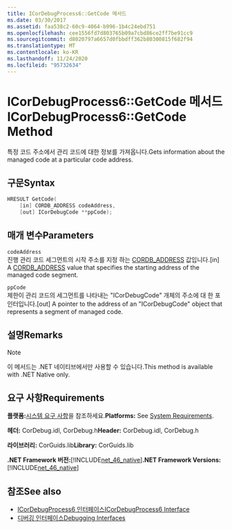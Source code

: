 ```yaml
---
title: ICorDebugProcess6::GetCode 메서드
ms.date: 03/30/2017
ms.assetid: faa538c2-60c9-4064-b996-1b4c24ebd751
ms.openlocfilehash: cee1556fd7d803765b09a7cbd86ce2ff7be91cc9
ms.sourcegitcommit: d8020797a6657d0fbbdff362b80300815f682f94
ms.translationtype: MT
ms.contentlocale: ko-KR
ms.lasthandoff: 11/24/2020
ms.locfileid: "95732634"
---
```

# <a name="icordebugprocess6getcode-method"></a><span data-ttu-id="ad1ea-102">ICorDebugProcess6::GetCode 메서드</span><span class="sxs-lookup"><span data-stu-id="ad1ea-102">ICorDebugProcess6::GetCode Method</span></span>

<span data-ttu-id="ad1ea-103">특정 코드 주소에서 관리 코드에 대한 정보를 가져옵니다.</span><span class="sxs-lookup"><span data-stu-id="ad1ea-103">Gets information about the managed code at a particular code address.</span></span>  
  
## <a name="syntax"></a><span data-ttu-id="ad1ea-104">구문</span><span class="sxs-lookup"><span data-stu-id="ad1ea-104">Syntax</span></span>  
  
```cpp  
HRESULT GetCode(  
    [in] CORDB_ADDRESS codeAddress,
    [out] ICorDebugCode **ppCode);  
```  
  
## <a name="parameters"></a><span data-ttu-id="ad1ea-105">매개 변수</span><span class="sxs-lookup"><span data-stu-id="ad1ea-105">Parameters</span></span>  

 `codeAddress`  
 <span data-ttu-id="ad1ea-106">진행 관리 코드 세그먼트의 시작 주소를 지정 하는 [CORDB_ADDRESS](../common-data-types-unmanaged-api-reference.md) 값입니다.</span><span class="sxs-lookup"><span data-stu-id="ad1ea-106">[in] A [CORDB_ADDRESS](../common-data-types-unmanaged-api-reference.md) value that specifies the starting address of the managed code segment.</span></span>  
  
 `ppCode`  
 <span data-ttu-id="ad1ea-107">제한이 관리 코드의 세그먼트를 나타내는 "ICorDebugCode" 개체의 주소에 대 한 포인터입니다.</span><span class="sxs-lookup"><span data-stu-id="ad1ea-107">[out] A pointer to the address of an "ICorDebugCode" object that represents a segment of managed code.</span></span>  
  
## <a name="remarks"></a><span data-ttu-id="ad1ea-108">설명</span><span class="sxs-lookup"><span data-stu-id="ad1ea-108">Remarks</span></span>  
  
> [!NOTE]
> <span data-ttu-id="ad1ea-109">이 메서드는 .NET 네이티브에서만 사용할 수 있습니다.</span><span class="sxs-lookup"><span data-stu-id="ad1ea-109">This method is available with .NET Native only.</span></span>  
  
## <a name="requirements"></a><span data-ttu-id="ad1ea-110">요구 사항</span><span class="sxs-lookup"><span data-stu-id="ad1ea-110">Requirements</span></span>  

 <span data-ttu-id="ad1ea-111">**플랫폼:**[시스템 요구 사항](../../get-started/system-requirements.md)을 참조하세요.</span><span class="sxs-lookup"><span data-stu-id="ad1ea-111">**Platforms:** See [System Requirements](../../get-started/system-requirements.md).</span></span>  
  
 <span data-ttu-id="ad1ea-112">**헤더:** CorDebug.idl, CorDebug.h</span><span class="sxs-lookup"><span data-stu-id="ad1ea-112">**Header:** CorDebug.idl, CorDebug.h</span></span>  
  
 <span data-ttu-id="ad1ea-113">**라이브러리:** CorGuids.lib</span><span class="sxs-lookup"><span data-stu-id="ad1ea-113">**Library:** CorGuids.lib</span></span>  
  
 <span data-ttu-id="ad1ea-114">**.NET Framework 버전:**[!INCLUDE[net_46_native](../../../../includes/net-46-native-md.md)]</span><span class="sxs-lookup"><span data-stu-id="ad1ea-114">**.NET Framework Versions:** [!INCLUDE[net_46_native](../../../../includes/net-46-native-md.md)]</span></span>  
  
## <a name="see-also"></a><span data-ttu-id="ad1ea-115">참조</span><span class="sxs-lookup"><span data-stu-id="ad1ea-115">See also</span></span>

- [<span data-ttu-id="ad1ea-116">ICorDebugProcess6 인터페이스</span><span class="sxs-lookup"><span data-stu-id="ad1ea-116">ICorDebugProcess6 Interface</span></span>](icordebugprocess6-interface.md)
- [<span data-ttu-id="ad1ea-117">디버깅 인터페이스</span><span class="sxs-lookup"><span data-stu-id="ad1ea-117">Debugging Interfaces</span></span>](debugging-interfaces.md)
